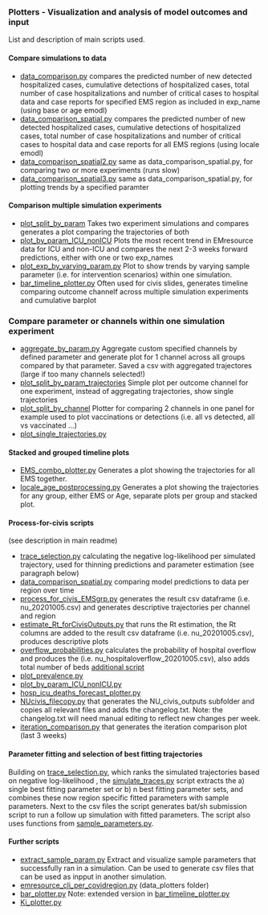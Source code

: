 
### Plotters  - Visualization and analysis of model outcomes and input
List and description of main scripts used.

#### Compare simulations to data 
- [data_comparison.py](https://github.com/numalariamodeling/covid-chicago/blob/master/plotters/data_comparison.py) 
compares the predicted number of new detected hospitalized cases, cumulative detections of hospitalized cases, total number of case hospitalizations and number of critical cases to hospital data and case reports for specified EMS region as included in exp_name (using base or age emodl)
- [data_comparison_spatial.py](https://github.com/numalariamodeling/covid-chicago/blob/master/plotters/data_comparison_spatial.py) 
compares the predicted number of new detected hospitalized cases, cumulative detections of hospitalized cases, total number of case hospitalizations and number of critical cases to hospital data and case reports for all EMS regions (using locale emodl) 
- [data_comparison_spatial2.py](https://github.com/numalariamodeling/covid-chicago/blob/master/plotters/data_comparison_spatial2.py) 
same as data_comparison_spatial.py, for comparing two or more experiments (runs slow)
- [data_comparison_spatial3.py](https://github.com/numalariamodeling/covid-chicago/blob/master/plotters/data_comparison_spatial3.py) 
same as data_comparison_spatial.py, for plotting trends by a specified paramter

#### Comparison multiple simulation experiments 
- [plot_split_by_param](https://github.com/numalariamodeling/covid-chicago/blob/master/plotters/plot_split_by_param.py)
Takes two experiment simulations and compares generates a plot comparing the trajectories of both
- [plot_by_param_ICU_nonICU](https://github.com/numalariamodeling/covid-chicago/blob/master/plotters/plot_by_param_ICU_nonICU.py)
Plots the most recent trend in EMresource data for ICU and non-ICU and compares the next 2-3 weeks forward predictions, either with one or two exp_names
- [plot_exp_by_varying_param.py](https://github.com/numalariamodeling/covid-chicago/blob/master/plotters/plot_exp_by_varying_param.py)
Plot to show trends by varying sample parameter (i.e. for intervention scenarios) within one simulation.
- [bar_timeline_plotter.py](https://github.com/numalariamodeling/covid-chicago/blob/master/data_plotters/bar_timeline_plotter.py)
Often used for civis slides, generates timeline comparing outcome channelf across multiple simulation experiments and cumulative barplot

### Compare parameter or channels within one simulation experiment
- [aggregate_by_param.py](https://github.com/numalariamodeling/covid-chicago/blob/master/plotters/aggregate_by_param.py)
Aggregate custom specified channels by defined parameter and generate plot for 1 channel across all groups compared by that parameter. Saved a csv with aggregated trajectores (large if too many channels selected!)
- [plot_split_by_param_trajectories](https://github.com/numalariamodeling/covid-chicago/blob/master/plotters/plot_split_by_param_trajectories.py)
Simple plot per outcome channel for one experiment, instead of aggregating trajectories, show single trajectories
- [plot_split_by_channel](https://github.com/numalariamodeling/covid-chicago/blob/master/plotters/plot_split_by_channel.py)
Plotter for comparing 2 channels in one panel for example used to plot vaccinations or detections (i.e. all vs detected, all vs vaccinated ...)
- [plot_single_trajectories.py](https://github.com/numalariamodeling/covid-chicago/blob/master/plotters/plot_single_trajectories.py)


#### Stacked and grouped timeline plots
- [EMS_combo_plotter.py](https://github.com/numalariamodeling/covid-chicago/blob/master/plotters/EMS_combo_plotter.py)
Generates a plot showing the trajectories for all EMS together.
- [locale_age_postprocessing.py](https://github.com/numalariamodeling/covid-chicago/blob/master/plotters/locale_age_postprocessing.py)
Generates a plot showing the trajectories for any group, either EMS or Age, separate plots per group and stacked plot. 


#### Process-for-civis scripts
(see description in main readme)
- [trace_selection.py](https://github.com/numalariamodeling/covid-chicago/blob/master/plotters/trace_selection.py) calculating the negative log-likelihood per simulated trajectory, used for thinning predictions and parameter estimation (see paragraph below)
- [data_comparison_spatial.py](https://github.com/numalariamodeling/covid-chicago/blob/master/plotters/data_comparison_spatial.py) comparing model predictions to data per region over time
- [process_for_civis_EMSgrp.py](https://github.com/numalariamodeling/covid-chicago/blob/master/plotters/process_for_civis_EMSgrp.py) generates the result csv dataframe (i.e. nu_20201005.csv) and generates descriptive trajectories per channel and region
- [estimate_Rt_forCivisOutputs.py](https://github.com/numalariamodeling/covid-chicago/blob/master/plotters/estimate_Rt_forCivisOutputs.py)  that  runs the Rt estimation, the Rt columns are added to the result csv dataframe (i.e. nu_20201005.csv), produces descriptive plots
- [overflow_probabilities.py](https://github.com/numalariamodeling/covid-chicago/blob/master/plotters/overflow_probabilities.py) calculates the probability of hospital overflow and produces the  (i.e. nu_hospitaloverflow_20201005.csv), also adds total number of beds [additional script](https://github.com/numalariamodeling/covid-chicago/blob/master/plotters/overflow_numbers.py)
- [plot_prevalence.py](https://github.com/numalariamodeling/covid-chicago/blob/master/plotters/plot_prevalence.py)
- [plot_by_param_ICU_nonICU.py](https://github.com/numalariamodeling/covid-chicago/blob/master/plotters/plot_by_param_ICU_nonICU.py)
- [hosp_icu_deaths_forecast_plotter.py](https://github.com/numalariamodeling/covid-chicago/blob/master/plotters/hosp_icu_deaths_forecast_plotter.py)
- [NUcivis_filecopy.py](https://github.com/numalariamodeling/covid-chicago/blob/master/plotters/NUcivis_filecopy.py) that generates the NU_civis_outputs subfolder and copies all relevant files and adds the changelog.txt. Note: the changelog.txt will need manual editing to reflect new changes per week. 
- [iteration_comparison.py](https://github.com/numalariamodeling/covid-chicago/blob/master/plotters/iteration_comparison.py) that  generates the iteration comparison plot (last 3 weeks)

#### Parameter fitting and selection of best fitting trajectories 
Building on [trace_selection.py](https://github.com/numalariamodeling/covid-chicago/blob/master/plotters/trace_selection.py), which ranks the simulated trajectories based on negative log-likelihood , the 
 [simulate_traces.py](https://github.com/numalariamodeling/covid-chicago/blob/master/plotters/simulate_traces.py) script extracts the a) single best fitting parameter set or b) n best fitting parameter sets, 
 and combines these now region specific fitted parameters with sample parameters. Next to the csv files the script generates bat/sh submission script to run a follow up simulation with fitted parameters. 
The script also uses functions from [sample_parameters.py](https://github.com/numalariamodeling/covid-chicago/blob/master/sample_parameters.py).

#### Further scripts 
- [extract_sample_param.py](https://github.com/numalariamodeling/covid-chicago/blob/master/plotters/extract_sample_param.py) 
Extract and visualize sample parameters that successfully ran in a simulation. Can be used to generate csv files that can be used as inpput in another simulation.
- [emresource_cli_per_covidregion.py](https://github.com/numalariamodeling/covid-chicago/blob/master/data_plotters/emresource_cli_per_covidregion.py) (data_plotters folder)
- [bar_plotter.py](https://github.com/numalariamodeling/covid-chicago/blob/master/data_plotters/bar_plotter.py)
Note: extended version in [bar_timeline_plotter.py](https://github.com/numalariamodeling/covid-chicago/blob/master/data_plotters/bar_timeline_plotter.py)
- [Ki_plotter.py](https://github.com/numalariamodeling/covid-chicago/blob/master/plotters/Ki_plotter.py)




